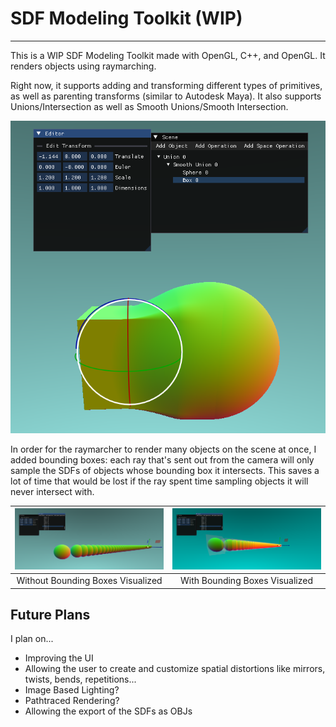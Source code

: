 # SDF Modeling Toolkit (WIP)
---

This is a WIP SDF Modeling Toolkit made with OpenGL, C++, and OpenGL.  It renders objects using raymarching.


Right now, it supports adding and transforming different types of primitives, as well as parenting transforms (similar to Autodesk Maya).  It also supports Unions/Intersection as well as Smooth Unions/Smooth Intersection.

![](ShowcaseMedia/show1.png)

In order for the raymarcher to render many objects on the scene at once, I added bounding boxes: each ray that's sent out from the camera will only sample the SDFs of objects whose bounding box it intersects.  This saves a lot of time that would be lost if the ray spent time sampling objects it will never intersect with.

| ![](ShowcaseMedia/show2.png) | ![](ShowcaseMedia/show2BBX.png) | 
|:--:|:--:|
| Without Bounding Boxes Visualized | With Bounding Boxes Visualized | 

## Future Plans
I plan on...
- Improving the UI
- Allowing the user to create and customize spatial distortions like mirrors, twists, bends, repetitions...
- Image Based Lighting?
- Pathtraced Rendering?
- Allowing the export of the SDFs as OBJs

